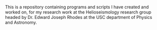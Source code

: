 This is a repository containing programs and scripts I have created and worked on,
for my research work at the Helioseismology research group headed by Dr. Edward Joseph Rhodes
at the USC department of Physics and Astronomy.
